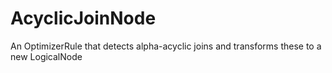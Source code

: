 # AcyclicJoinNode

An OptimizerRule that detects alpha-acyclic joins and transforms these to a new LogicalNode

